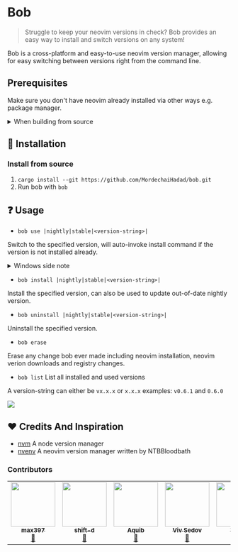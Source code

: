 # Bob

> Struggle to keep your neovim versions in check? Bob provides an easy way to install and switch versions on any system!

Bob is a cross-platform and easy-to-use neovim version manager, allowing for easy switching between versions right from the command line.

## Prerequisites
Make sure you don't have neovim already installed via other ways e.g. package manager.
<details>
<summary>When building from source</summary>

Install [rustup](https://www.rust-lang.org/tools/install)
</details>

## :wrench: Installation
### Install from source
1. `cargo install --git https://github.com/MordechaiHadad/bob.git`
2. Run bob with `bob`

## :question: Usage

- `bob use |nightly|stable|<version-string>|`

Switch to the specified version, will auto-invoke install command if the version is not installed already.
<details>
<summary>Windows side note</summary>

Make sure to run the application as administrator to properly switch a version.

</details>

- `bob install |nightly|stable|<version-string>|`

Install the specified version, can also be used to update out-of-date nightly version.

- `bob uninstall |nightly|stable|<version-string>|`

Uninstall the specified version.

- `bob erase`

Erase any change bob ever made including neovim installation, neovim verion downloads and registry changes.

- `bob list`
  List all installed and used versions

A version-string can either be `vx.x.x` or `x.x.x` examples: `v0.6.1` and `0.6.0`

<img src="https://user-images.githubusercontent.com/33547558/164478344-2707eb41-5b26-452e-ba05-c18282a3503a.gif">

## :heart: Credits And Inspiration
- [nvm](https://github.com/nvm-sh/nvm) A node version manager
- [nvenv](https://github.com/NTBBloodbath/nvenv) A neovim version manager written by NTBBloodbath

### Contributors

<table>
    <tr>
        <td align="center"><a href="https://github.com/max397574"><img src="https://avatars.githubusercontent.com/u/81827001?v=4" width="100px;" alt ""/><br/><sub><b>max397</b></sub></a><br /><a href="https://github.com/MordechaiHadad/bob/" title="Testing">👷</a></td>
        <td align="center"><a href="https://github.com/shift-d"><img src="https://avatars.githubusercontent.com/u/53366878?v=4" width="100px;" alt ""/><br/><sub><b>shift-d</b></sub></a><br /><a href="https://github.com/MordechaiHadad/bob/" title="Testing">👷</a></td>
        <td align="center"><a href="https://github.com/tamton-aquib"><img src="https://avatars.githubusercontent.com/u/77913442?v=4" width="100px;" alt ""/><br/><sub><b>Aquib</b></sub></a><br /><a href="https://github.com/MordechaiHadad/bob/" title="Testing">👷</a></td>
        <td align="center"><a href="https://github.com/vsedov"><img src="https://avatars.githubusercontent.com/u/28804392?v=4" width="100px;" alt ""/><br/><sub><b>Viv Sedov</b></sub></a><br /><a href="https://github.com/MordechaiHadad/bob/" title="Testing">👷</a></td>
        <td align="center"><a href="https://github.com/TarunDaCoder"><img src="https://avatars.githubusercontent.com/u/77536695?v=4" width="100px;" alt ""/><br/><sub><b>Tarun</b></sub></a><br /><a href="https://github.com/MordechaiHadad/bob/" title="Testing">👷</a></td>
        <td align="center"><a href="https://github.com/TheChoudo"><img src="https://avatars.githubusercontent.com/u/68950943?v=4" width="100px;" alt ""/><br/><sub><b>Dev Choudhuri</b></sub></a><br /><a href="https://github.com/MordechaiHadad/bob/" title="Testing">👷</a><a href="https://github.com/MordechaiHadad/bob/" title="README">📖</a></td>
        <td align="center"><a href="https://github.com/bryant-the-coder"><img src="https://avatars.githubusercontent.com/u/92417638?v=4" width="100px;" alt ""/><br/><sub><b>Bryant</b></sub></a><br /><a href="https://github.com/MordechaiHadad/bob/" title="Testing">👷</a></td>
    </tr>
</table>

